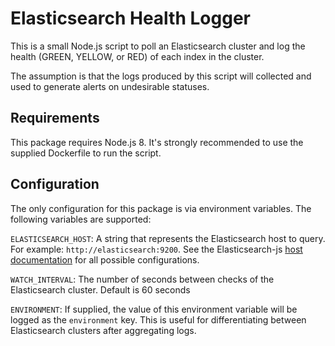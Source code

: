 # Elasticsearch Health Logger

This is a small Node.js script to poll an Elasticsearch cluster and log the health (GREEN, YELLOW, or RED) of each index in the cluster.

The assumption is that the logs produced by this script will collected and used to generate alerts on undesirable statuses.

## Requirements

This package requires Node.js 8. It's strongly recommended to use the supplied Dockerfile to run the script.

## Configuration

The only configuration for this package is via environment variables. The following variables are supported:

`ELASTICSEARCH_HOST`: A string that represents the Elasticsearch host to query. For example: `http://elasticsearch:9200`. See the Elasticsearch-js [host documentation](https://www.elastic.co/guide/en/elasticsearch/client/javascript-api/current/host-reference.html#_params) for all possible configurations.

`WATCH_INTERVAL`: The number of seconds between checks of the Elasticsearch cluster. Default is 60 seconds

`ENVIRONMENT`: If supplied, the value of this environment variable will be logged as the `environment` key. This is useful for differentiating between Elasticsearch clusters after aggregating logs.
